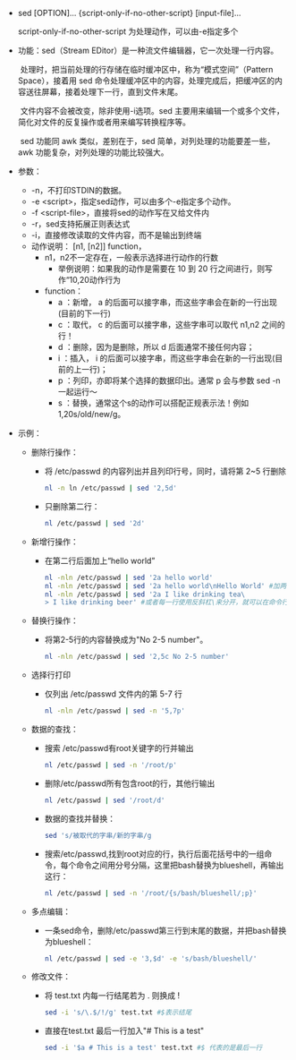 - sed [OPTION]... {script-only-if-no-other-script} [input-file]...

  script-only-if-no-other-script 为处理动作，可以由-e指定多个

- 功能：sed（Stream EDitor）是一种流文件编辑器，它一次处理一行内容。

  ​	处理时，把当前处理的行存储在临时缓冲区中，称为“模式空间”（Pattern Space），接着用 sed 命令处理缓冲区中的内容，处理完成后，把缓冲区的内容送往屏幕，接着处理下一行，直到文件末尾。

  ​	文件内容不会被改变，除非使用-i选项。sed 主要用来编辑一个或多个文件，简化对文件的反复操作或者用来编写转换程序等。

  ​	sed 功能同 awk 类似，差别在于，sed 简单，对列处理的功能要差一些，awk 功能复杂，对列处理的功能比较强大。

- 参数：
  - -n，不打印STDIN的数据。
  - -e \<script>，指定sed动作，可以由多个-e指定多个动作。
  - -f  \<script-file>，直接将sed的动作写在又给文件内
  - -r，sed支持拓展正则表达式
  - -i，直接修改读取的文件内容，而不是输出到终端
  - 动作说明： [n1, [n2]] function，
    - n1，n2不一定存在，一般表示选择进行动作的行数
      - 举例说明：如果我的动作是需要在 10 到 20 行之间进行，则写作“10,20动作行为
    - function：
      - a ：新增， a 的后面可以接字串，而这些字串会在新的一行出现(目前的下一行)
      - c ：取代， c 的后面可以接字串，这些字串可以取代 n1,n2 之间的行！
      - d ：删除，因为是删除，所以 d 后面通常不接任何内容；
      - i ：插入， i 的后面可以接字串，而这些字串会在新的一行出现(目前的上一行)；
      - p ：列印，亦即将某个选择的数据印出。通常 p 会与参数 sed -n 一起运行～
      - s ：替换，通常这个s的动作可以搭配正规表示法！例如 1,20s/old/new/g。

- 示例：

  - 删除行操作：

    - 将 /etc/passwd 的内容列出并且列印行号，同时，请将第 2~5 行删除

      ```bash
      nl -n ln /etc/passwd | sed '2,5d'
      ```

    - 只删除第二行：

      ```bash
      nl /etc/passwd | sed '2d'
      ```

  - 新增行操作：

    - 在第二行后面加上“hello world”

      ```bash
      nl -nln /etc/passwd | sed '2a hello world'
      nl -nln /etc/passwd | sed '2a hello world\nHello World' #加两行
      nl -nln /etc/passwd | sed '2a I like drinking tea\
      > I like drinking beer' #或者每一行使用反斜杠\来分开，就可以在命令行中将一条命令分开多行输入
      ```

  - 替换行操作：

    - 将第2-5行的内容替换成为"No 2-5 number"。

      ```bash
      nl -nln /etc/passwd | sed '2,5c No 2-5 number'
      ```

  - 选择行打印

    - 仅列出 /etc/passwd 文件内的第 5-7 行

      ```bash
      nl -nln /etc/passwd | sed -n '5,7p'
      ```

  - 数据的查找：

    - 搜索 /etc/passwd有root关键字的行并输出

      ```bash
      nl /etc/passwd | sed -n '/root/p'
      ```

    - 删除/etc/passwd所有包含root的行，其他行输出

      ```bash
      nl /etc/passwd | sed '/root/d'
      ```

    - 数据的查找并替换：

      ```bash
      sed 's/被取代的字串/新的字串/g
      ```

    - 搜索/etc/passwd,找到root对应的行，执行后面花括号中的一组命令，每个命令之间用分号分隔，这里把bash替换为blueshell，再输出这行：

      ```bash
      nl /etc/passwd | sed -n '/root/{s/bash/blueshell/;p}'
      ```

  - 多点编辑：

    - 一条sed命令，删除/etc/passwd第三行到末尾的数据，并把bash替换为blueshell：

      ```bash
      nl /etc/passwd | sed -e '3,$d' -e 's/bash/blueshell/'
      ```

  - 修改文件：

    - 将 test.txt 内每一行结尾若为 . 则换成 !

      ```bash
      sed -i 's/\.$/!/g' test.txt #$表示结尾
      ```

    - 直接在test.txt 最后一行加入"# This is a test"

      ```bash
      sed -i '$a # This is a test' test.txt #$ 代表的是最后一行
      ```

      

    

